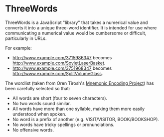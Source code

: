 ThreeWords
===========

ThreeWords is a JavaScript "library" that takes a numerical value and converts it into a unique three-word identifier. It is intended for use where communicating a numerical value would be cumbersome or difficult, particularly in URLs.

For example:
* http://www.example.com/3715986347 becomes http://www.example.com/SovietLaserBasket.  
* http://www.example.com/3751968347 becomes http://www.example.com/SplitVolumeGlass.

The wordlist (taken from Oren Tirosh's [Mnemonic Encoding Project](http://web.archive.org/web/20090918202746/http://tothink.com/mnemonic/wordlist.html)) has been carefully selected so that:
* All words are short (four to seven characters).
* No two words sound similar.
* All words have more than one syllable, making them more easily understood when spoken.
* No word is a prefix of another (e.g. VISIT/VISITOR, BOOK/BOOKSHOP).
* No words have tricky spellings or pronunciations.
* No offensive words.